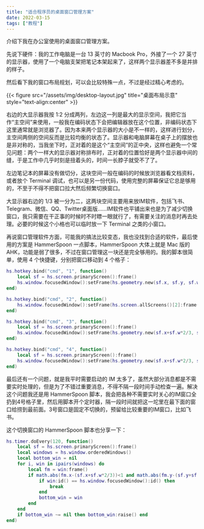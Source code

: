 ```yaml
---
title: "适合程序员的桌面窗口管理方案"
date: 2022-03-15
tags: ["教程"]
---
```


介绍下我在办公室使用的桌面窗口管理方案。

先说下硬件：我的工作电脑是一台 13 英寸的 Macbook Pro，外接了一个 27 英寸的显示器，使用了一个电脑支架把笔记本架起来了，这样两个显示器差不多是并排的样子。

然后看下我的窗口布局规划，可以会比较特殊一点，不过是经过精心考虑的。

{{< figure src="/assets/img/desktop-layout.jpg" title="桌面布局示意" style="text-align:center" >}}

右边的大显示器我按 1:2 分成两列，左边这一列是最大的显示空间，我把它当作“主空间”来使用，一般我在编码状态下会把编辑器放在这个位置，非编码状态下这里通常就是浏览器了。因为本来两个显示器的大小是不一样的，这样进行划分，主空间两侧的空间反而是比较均衡的状态了。显示器和电脑屏幕在桌子上的摆放也是非对称的，当我坐下时，正对着的是这个“主空间”的正中央，这样也避免一个常见问题：两个一样大的显示器对称排布时，正对着的位置恰好是两个显示器中间的缝，于是工作中几乎时刻是扭着头的，时间一长脖子就受不了了。

左边笔记本的屏幕没有做切分，这块空间一般在编码的时候放浏览器看文档资料，或者放个 Terminal 调试，也可以是另一份代码，使用完整的屏幕保证它总是够用的，不至于不得不把窗口拉大然后频繁切换窗口。

大显示器右边的 1/3 被一分为二，这两块空间主要用来放IM软件，包括飞书、Telegram、微信、QQ、Twitter桌面版……IM软件也平铺出来也是为了减少切换窗口，我只需要在干正事的时候时不时瞟一眼就行了，有需要关注的消息时再去处理。必要的时候这个小格也可以临时放一下 Terminal 之类的小窗口。

再说窗口管理软件方面，可能我的搞法比较变态，我也没找到合适的软件，最后使用的方案是 HammerSpoon 一点脚本，HammerSpoon 大体上就是 Mac 版的 AHK，功能是弱了很多，不过在窗口管理这一块还是完全够用的。我的脚本很简单，使用 4 个快捷键，分别把窗口移动到 4 个格子：

```lua
hs.hotkey.bind("cmd", "1", function()
    local sf = hs.screen.primaryScreen():frame()
    hs.window.focusedWindow():setFrame(hs.geometry.new(sf.x, sf.y, sf.w*2/3, sf.h))
end)

hs.hotkey.bind("cmd", "2", function()
    hs.window.focusedWindow():setFrame(hs.screen.allScreens()[2]:frame())
end)

hs.hotkey.bind("cmd", "3", function()
    local sf = hs.screen.primaryScreen():frame()
    hs.window.focusedWindow():setFrame(hs.geometry.new(sf.x+sf.w*2/3, sf.y, sf.w/3, sf.h/2))
end)

hs.hotkey.bind("cmd", "4", function()
    local sf = hs.screen.primaryScreen():frame()
    hs.window.focusedWindow():setFrame(hs.geometry.new(sf.x+sf.w*2/3, sf.y+sf.h/2, sf.w/3, sf.h/2))
end)
```

最后还有一个问题，就是我平时需要启动的 IM 太多了，虽然大部分消息都是不需要实时处理的，但是为了不错过重要消息，不得不隔一段时间手动检查一遍。解决这个问题我还是用 HammerSpoon 脚本，我会把各种不需要实时关心的IM窗口全扔到4号格子里，然后用脚本开个定时器，隔一段时间就把这一坨里在最下面的窗口给捞到最前面。3号窗口是固定不切换的，预留给比较重要的IM窗口，比如飞书。

这个切换窗口的 HammerSpoon 脚本也分享一下：

```lua
hs.timer.doEvery(120, function()
    local sf = hs.screen.primaryScreen():frame()
    local windows = hs.window.orderedWindows()
    local bottom_win = nil
    for i, win in ipairs(windows) do
        local fm = win:frame()
        if math.abs(fm.x-(sf.x+sf.w*2/3))<1 and math.abs(fm.y-(sf.y+sf.h/2))<1 then
            if win:id() == hs.window.focusedWindow():id() then
                break
            end
            bottom_win = win
        end
    end
    if bottom_win ~= nil then bottom_win:raise() end
end)
```
